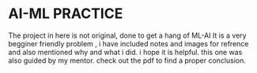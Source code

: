# AI-ML PRACTICE
 The project in here is not original, done  to get a hang of  ML-AI
It is a very begginer friendly problem , i have included notes and images for refrence and also mentioned why and what i did. i hope it is helpful.
this one was also guided by my mentor.
check out the pdf to find a proper conclusion.
